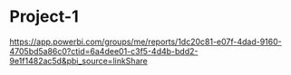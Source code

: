# Project-1

https://app.powerbi.com/groups/me/reports/1dc20c81-e07f-4dad-9160-4705bd5a86c0?ctid=6a4dee01-c3f5-4d4b-bdd2-9e1f1482ac5d&pbi_source=linkShare

